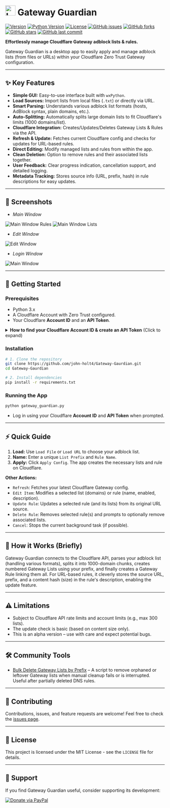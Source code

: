 # <img src="https://raw.githubusercontent.com/john-holt4/Gateway-Gaurdian/refs/heads/main/logo/logo.png" width="32" alt="Logo"> Gateway Guardian

[![Version](https://img.shields.io/badge/version-1.0--alpha1-blue)](https://github.com/john-holt4/Gateway-Gaurdian)
[![Python Version](https://img.shields.io/badge/python-3.x-blue.svg)](https://python.org)
[![License](https://img.shields.io/badge/license-MIT-green)](LICENSE)
[![GitHub issues](https://img.shields.io/github/issues/john-holt4/Gateway-Gaurdian)](https://github.com/john-holt4/Gateway-Gaurdian/issues)
[![GitHub forks](https://img.shields.io/github/forks/john-holt4/Gateway-Gaurdian?style=social)](https://github.com/john-holt4/Gateway-Gaurdian/network)
[![GitHub stars](https://img.shields.io/github/stars/john-holt4/Gateway-Gaurdian?style=social)](https://github.com/john-holt4/Gateway-Gaurdian/stargazers)
[![GitHub last commit](https://img.shields.io/github/last-commit/john-holt4/Gateway-Gaurdian)](https://github.com/john-holt4/Gateway-Gaurdian/commits/main)

**Effortlessly manage Cloudflare Gateway adblock lists & rules.**

Gateway Guardian is a desktop app to easily apply and manage adblock lists (from files or URLs) within your Cloudflare Zero Trust Gateway configuration.

---

## ✨ Key Features

* **Simple GUI:** Easy-to-use interface built with `wxPython`.
* **Load Sources:** Import lists from local files (`.txt`) or directly via URL.
* **Smart Parsing:** Understands various adblock list formats (hosts, AdBlock syntax, plain domains, etc.).
* **Auto-Splitting:** Automatically splits large domain lists to fit Cloudflare's limits (1000 domains/list).
* **Cloudflare Integration:** Creates/Updates/Deletes Gateway Lists & Rules via the API.
* **Refresh & Update:** Fetches current Cloudflare config and checks for updates for URL-based rules.
* **Direct Editing:** Modify managed lists and rules from within the app.
* **Clean Deletion:** Option to remove rules and their associated lists together.
* **User Feedback:** Clear progress indication, cancellation support, and detailed logging.
* **Metadata Tracking:** Stores source info (URL, prefix, hash) in rule descriptions for easy updates.

---

## 📸 Screenshots

* *Main Window*
<img src="https://github.com/john-holt4/Gateway-Gaurdian/blob/main/screenshots/main.png" alt="Main Window Rules">
<img src="https://github.com/john-holt4/Gateway-Gaurdian/blob/main/screenshots/main1.png" alt="Main Window Lists">

* *Edit Window*
<img src="https://github.com/john-holt4/Gateway-Gaurdian/blob/main/screenshots/edit.png" alt="Edit Window">

* *Login Window*
<img src="https://github.com/john-holt4/Gateway-Gaurdian/blob/main/screenshots/login.png" alt="Main Window">

---

## 🚀 Getting Started

### Prerequisites

* Python 3.x
* A Cloudflare Account with Zero Trust configured.
* Your Cloudflare **Account ID** and an **API Token**.

<details>
<summary><strong>How to find your Cloudflare Account ID & create an API Token</strong> (Click to expand)</summary>

**Finding Your Account ID:**

1.  Log in to the [Cloudflare Dashboard](https://dash.cloudflare.com/).
2.  Select any domain or stay on the account home page.
3.  Your **Account ID** is typically on the right sidebar or main Overview page.
4.  It's also in the dashboard URL: `https://dash.cloudflare.com/ACCOUNT_ID/...`
5.  Copy this long hexadecimal string.

**Creating the API Token:**

This application needs permissions to read and edit Gateway Lists and Rules.

1.  In the Cloudflare Dashboard, go to **My Profile** > **API Tokens**.
2.  Click **Create Token**.
3.  **Option 1 (Easier):** Use the **"Edit Cloudflare Zero Trust"** template.
    * Click **Use template**.
    * Verify **Account Resources** is set to your desired account.
    * Click **Continue to summary** -> **Create Token**.
4.  **Option 2 (More Specific):** Use a **Custom Token**.
    * Click **Get started**.
    * Name: `GatewayGuardianAppToken` (or similar).
    * Permissions: Select `Account` | `Zero Trust` | `Edit`.
    * Account Resources: Select your specific account.
    * Click **Continue to summary** -> **Create Token**.
5.  **VERY IMPORTANT:** Cloudflare will show the token **once**. Copy it immediately and store it securely (e.g., password manager). This is the token for the app login.

</details>

### Installation

```bash
# 1. Clone the repository
git clone https://github.com/john-holt4/Gateway-Gaurdian.git
cd Gateway-Gaurdian

# 2. Install dependencies
pip install -r requirements.txt
```

### Running the App

```bash
python gateway_guardian.py
```

* Log in using your Cloudflare **Account ID** and **API Token** when prompted.

---

## ⚡ Quick Guide

1.  **Load:** Use `Load File` or `Load URL` to choose your adblock list.
2.  **Name:** Enter a unique `List Prefix` and `Rule Name`.
3.  **Apply:** Click `Apply Config`. The app creates the necessary lists and rule on Cloudflare.

**Other Actions:**

* `Refresh`: Fetches your latest Cloudflare Gateway config.
* `Edit Item`: Modifies a selected list (domains) or rule (name, enabled, description).
* `Update Rule`: Updates a selected rule (and its lists) from its original URL source.
* `Delete Rule`: Removes selected rule(s) and prompts to optionally remove associated lists.
* `Cancel`: Stops the current background task (if possible).

---

## 🤔 How it Works (Briefly)

Gateway Guardian connects to the Cloudflare API, parses your adblock list (handling various formats), splits it into 1000-domain chunks, creates numbered Gateway Lists using your prefix, and finally creates a Gateway Rule linking them all. For URL-based rules, it cleverly stores the source URL, prefix, and a content hash (size) in the rule's description, enabling the update feature.

---

## ⚠️ Limitations

* Subject to Cloudflare API rate limits and account limits (e.g., max 300 lists).
* The update check is basic (based on content size only).
* This is an alpha version – use with care and expect potential bugs.

---

## 🛠️ Community Tools

* [Bulk Delete Gateway Lists by Prefix](https://github.com/TantalusDrive/Gateway-Gaurdian/blob/main/Scripts/Delete_lists_by_prefix.py) – A script to remove orphaned or leftover Gateway lists when manual cleanup fails or is interrupted. Useful after partially deleted DNS rules.

---

## 🤝 Contributing

Contributions, issues, and feature requests are welcome! Feel free to check the [issues page](https://github.com/john-holt4/Gateway-Gaurdian/issues).

---

## 📜 License

This project is licensed under the MIT License - see the `LICENSE` file for details.

---

## 🙏 Support

If you find Gateway Guardian useful, consider supporting its development:

[![Donate via PayPal](https://www.paypalobjects.com/en_US/i/btn/btn_donate_LG.gif)](https://www.paypal.com/donate/?business=243S6YP5USR38&no_recurring=0&item_name=Support+the+development+of+Gateway+Gaurdian&currency_code=USD)
